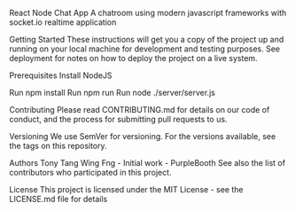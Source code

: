 React Node Chat App
A chatroom using modern javascript frameworks with socket.io realtime application

Getting Started
These instructions will get you a copy of the project up and running on your local machine for development and testing purposes. See deployment for notes on how to deploy the project on a live system.

Prerequisites
Install NodeJS

Run npm install
Run npm run
Run node ./server/server.js

Contributing
Please read CONTRIBUTING.md for details on our code of conduct, and the process for submitting pull requests to us.

Versioning
We use SemVer for versioning. For the versions available, see the tags on this repository.

Authors
Tony Tang Wing Fng - Initial work - PurpleBooth
See also the list of contributors who participated in this project.

License
This project is licensed under the MIT License - see the LICENSE.md file for details